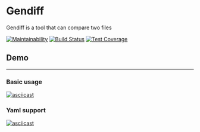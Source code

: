 # Gendiff

Gendiff is a tool that can compare two files

[![Maintainability](https://api.codeclimate.com/v1/badges/087a56ccfee9a94dfdd7/maintainability)](https://codeclimate.com/github/kotano/python-project-lvl2/maintainability)
[![Build Status](https://travis-ci.org/kotano/python-project-lvl2.svg?branch=master)](https://travis-ci.org/kotano/python-project-lvl2)
[![Test Coverage](https://api.codeclimate.com/v1/badges/087a56ccfee9a94dfdd7/test_coverage)](https://codeclimate.com/github/kotano/python-project-lvl2/test_coverage)

## Demo

---

### Basic usage

[![asciicast](https://asciinema.org/a/AVgGlJJXhj1JoClK6KmxcxUF9.svg)](https://asciinema.org/a/AVgGlJJXhj1JoClK6KmxcxUF9)

### Yaml support

[![asciicast](https://asciinema.org/a/lWCwN8RkgighGdMM4ceYKUwnU.svg)](https://asciinema.org/a/lWCwN8RkgighGdMM4ceYKUwnU)
